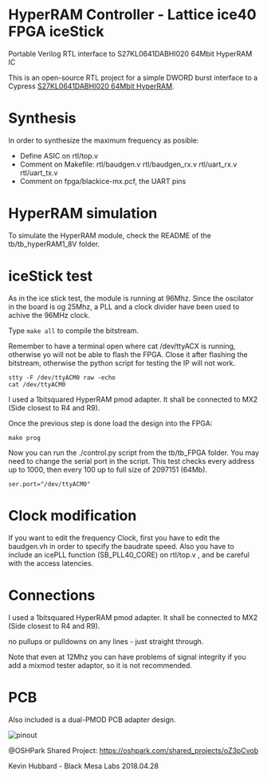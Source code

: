 # HyperRAM Controller - Lattice ice40 FPGA iceStick 

Portable Verilog RTL interface to S27KL0641DABHI020 64Mbit HyperRAM IC

This is an open-source RTL project for a simple DWORD burst interface to a Cypress [S27KL0641DABHI020 64Mbit HyperRAM](http://www.cypress.com/part/s27kl0641dabhi020).

# Synthesis

In order to synthesize the maximum frequency as posible:
- Define ASIC on rtl/top.v
- Comment on Makefile: rtl/baudgen.v rtl/baudgen_rx.v rtl/uart_rx.v rtl/uart_tx.v  
- Comment on fpga/blackice-mx.pcf, the UART pins
 
# HyperRAM simulation

To simulate the HyperRAM module, check the README of the tb/tb_hyperRAM1_8V folder. 

# iceStick test

As in the ice stick test, the module is running at 96Mhz. Since the oscilator 
in the board is og 25Mhz, a PLL and a clock divider have been used to achive the
96MHz clock.

Type ```make all``` to compile the bitstream.

Remember to have a terminal open where cat /dev/ttyACX is running, otherwise yo
will not be able to flash the FPGA. Close it after flashing the bitstream,
otherwise the python script for testing the IP will not work.
```
stty -F /dev/ttyACM0 raw -echo
cat /dev/ttyACM0
```

I used a 1bitsquared HyperRAM pmod adapter. It shall be connected to MX2 (Side
closest to R4 and R9).

Once the previous step is done load the design into the FPGA:
```
make prog
```

Now you can run the ./control.py script from the tb/tb_FPGA folder.
You may need to change the serial port in the script.
This test checks every address up to 1000, then every 100 up to full size of 2097151 (64Mb). 
```
ser.port="/dev/ttyACM0"
```
# Clock modification

If you want to edit the frequency Clock, first you have to edit the baudgen.vh in order to specify the baudrate speed.
Also you have to include an icePLL function (SB_PLL40_CORE) on rtl/top.v , and be careful with the access latencies. 

# Connections

I used a 1bitsquared HyperRAM pmod adapter. It shall be connected to MX2 (Side
closest to R4 and R9).

no pullups or pulldowns on any lines - just straight through.

Note that even at 12Mhz you can have problems of signal integrity if you add a
mixmod tester adaptor, so it is not recommended.

# PCB 

Also included is a dual-PMOD PCB adapter design.

![pinout](images/pinout.png)

@OSHPark Shared Project: https://oshpark.com/shared_projects/oZ3pCvob

Kevin Hubbard - Black Mesa Labs 2018.04.28
